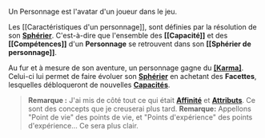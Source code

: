 Un Personnage est l'avatar d'un joueur dans le jeu. 

Les [[Caractéristiques d'un personnage]], sont définies par la résolution de son **[Sphérier](https://trello.com/c/bNZnhEeY)**. C'est-à-dire que l'ensemble des **[[Capacité]]** et des **[[Compétences]]** d'un **Personnage** se retrouvent dans son **[[Sphérier de personnage]]**.

Au fur et à mesure de son aventure, un personnage gagne du **[[Karma]](https://trello.com/c/Fv26adNT)**. Celui-ci lui permet de faire évoluer son **[Sphérier](https://trello.com/c/bNZnhEeY)** en achetant des **Facettes**, lesquelles débloqueront de nouvelles **[Capacités](https://trello.com/c/EUJsvYrZ)**. 

> **Remarque :**
J'ai mis de côté tout ce qui était **[Affinité](https://trello.com/c/mwxOIKuK/133-affinit%C3%A9)** et **[Attributs](https://trello.com/c/fNGbnjlR/129-attributs)**. Ce sont des concepts que je creuserai plus tard.
> **Remarque:**
Appellons "Point de vie" des points de vie, et "Points d'expérience" des points d'expérience... Ce sera plus clair.